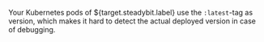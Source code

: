 Your Kubernetes pods of ${target.steadybit.label} use the ```:latest```-tag as version, which makes it hard to detect the actual deployed version in case of debugging.
